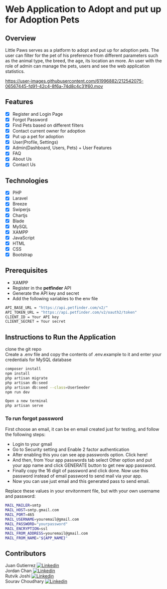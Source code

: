 # Web Application to Adopt and put up for Adoption Pets

## Overview

Little Paws serves as a platform to adopt and put up for adoption pets. The user can filter for the pet of his preference from different parameters such as the animal type, the breed, the age, its location an more. An user with the role of admin can manage the pets, users and see the web application statistics.


https://user-images.githubusercontent.com/61996882/212542075-06567445-fd91-42c4-8f6a-74d8c4c31f60.mov




## Features

-   [x] Register and Login Page
-   [x] Forgot Password
-   [x] Find Pets based on different filters
-   [x] Contact current owner for adoption
-   [x] Put up a pet for adoption
-   [x] User(Profile, Settings)
-   [x] Admin(Dashboard, Users, Pets) + User Features
-   [x] FAQ
-   [x] About Us
-   [x] Contact Us

## Technologies

-   [x] PHP
-   [x] Laravel
-   [x] Breeze
-   [x] Swiperjs
-   [x] Chartjs
-   [x] Blade
-   [x] MySQL
-   [x] XAMPP
-   [x] JavaScript
-   [x] HTML
-   [x] CSS
-   [x] Bootstrap

## Prerequisites

-   XAMPP
-   Register in the **petfinder** API
-   Generate the API key and secret
-   Add the following variables to the env file

```sh
API_BASE_URL = "https://api.petfinder.com/v2/"
API_TOKEN_URL = "https://api.petfinder.com/v2/oauth2/token"
CLIENT_ID = Your API key
CLIENT_SECRET = Your secret
```

## Instructions to Run the Application

clone the git repo  
Create a .env file and copy the contents of .env.example to it and enter your credentials for MySQL database

```sh
composer install
npm install
php artisan migrate
php artisan db:seed
php artisan db:seed --class=UserSeeder
npm run dev

Open a new terminal
php artisan serve
```

### To run forgot password

First choose an email, it can be en email created just for testing, and follow the following steps:

-   Login to your gmail
-   Go to Security setting and Enable 2 factor authentication
-   After enabling this you can see app passwords option. Click here!
-   And then, from Your app passwords tab select Other option and put your app name and click GENERATE button to get new app password.
-   Finally copy the 16 digit of password and click done. Now use this password instead of email password to send mail via your app.
-   Now you can use just email and this generated pass to send email.

Replace these values in your envitonment file, but with your own username and password:

```sh
MAIL_MAILER=smtp
MAIL_HOST=smtp.gmail.com
MAIL_PORT=465
MAIL_USERNAME=youremail@gmail.com
MAIL_PASSWORD="yourpassword"
MAIL_ENCRYPTION=ssl
MAIL_FROM_ADDRESS=youremail@gmail.com
MAIL_FROM_NAME="${APP_NAME}"
```

## Contributors

Juan Gutierrez [<img src="https://i.stack.imgur.com/gVE0j.png" alt="Linkedin">](https://www.linkedin.com/in/-juan-gutierrez/)  
Jordan Chan [<img src="https://i.stack.imgur.com/gVE0j.png" alt="Linkedin">](https://www.linkedin.com/in/jordan-chan49/)  
Rutvik Joshi [<img src="https://i.stack.imgur.com/gVE0j.png" alt="Linkedin">](https://www.linkedin.com/)  
Sourav Choudhary [<img src="https://i.stack.imgur.com/gVE0j.png" alt="Linkedin">](https://www.linkedin.com/in/sourav009/)
